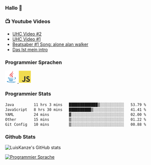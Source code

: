 ### Hallo 👋

### 📺 Youtube Videos
<!-- YOUTUBE:START -->
- [UHC Video #2](https://www.youtube.com/watch?v=PHp-9VlhwrA)
- [UHC Video #1](https://www.youtube.com/watch?v=xnCd97b_qAA)
- [Beatsaber #1 Song: alone alan walker](https://www.youtube.com/watch?v=Ab01F_ZjeZo)
- [Das Ist mein intro](https://www.youtube.com/watch?v=FATIWzFqJQc)
<!-- YOUTUBE:END -->

### Programmier Sprachen
<p align="left"> <a href="https://www.java.com" target="_blank"> <img src="https://raw.githubusercontent.com/devicons/devicon/master/icons/java/java-original.svg" alt="java" width="40" height="40"/> </a> <a href="https://developer.mozilla.org/en-US/docs/Web/JavaScript" target="_blank"> <img src="https://raw.githubusercontent.com/devicons/devicon/master/icons/javascript/javascript-original.svg" alt="javascript" width="40" height="40"/> </a> </p>


### Programmier Stats
<!--START_SECTION:waka-->
```text
Java         11 hrs 3 mins   █████████████▒░░░░░░░░░░░   53.79 % 
JavaScript   8 hrs 30 mins   ██████████▒░░░░░░░░░░░░░░   41.41 % 
YAML         24 mins         ▓░░░░░░░░░░░░░░░░░░░░░░░░   02.00 % 
Other        15 mins         ▒░░░░░░░░░░░░░░░░░░░░░░░░   01.22 % 
Git Config   10 mins         ▒░░░░░░░░░░░░░░░░░░░░░░░░   00.88 % 
```
<!--END_SECTION:waka-->

### Github Stats

![LuisKanze's GitHub stats](https://github-readme-stats.vercel.app/api?username=LuisKanze&show_icons=true&theme=radical)

[![Programmier Sprache](https://github-readme-stats.vercel.app/api/top-langs/?username=LuisKanze)](https://github.com/LuisKanze/github-readme-stats)



[discord]: https://discord.gg/YwzqTEeyx9
